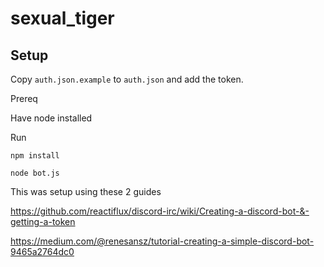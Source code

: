 # sexual_tiger

## Setup

Copy `auth.json.example` to `auth.json` and add the token.

Prereq

Have node installed

Run

`npm install`

`node bot.js`

This was setup using these 2 guides


https://github.com/reactiflux/discord-irc/wiki/Creating-a-discord-bot-&-getting-a-token


https://medium.com/@renesansz/tutorial-creating-a-simple-discord-bot-9465a2764dc0

